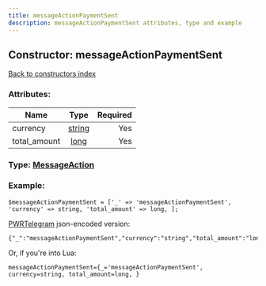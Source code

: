 ```yaml
---
title: messageActionPaymentSent
description: messageActionPaymentSent attributes, type and example
---
```

## Constructor: messageActionPaymentSent  
[Back to constructors index](index.md)



### Attributes:

| Name     |    Type       | Required |
|----------|:-------------:|---------:|
|currency|[string](../types/string.md) | Yes|
|total\_amount|[long](../types/long.md) | Yes|



### Type: [MessageAction](../types/MessageAction.md)


### Example:

```
$messageActionPaymentSent = ['_' => 'messageActionPaymentSent', 'currency' => string, 'total_amount' => long, ];
```  

[PWRTelegram](https://pwrtelegram.xyz) json-encoded version:

```
{"_":"messageActionPaymentSent","currency":"string","total_amount":"long"}
```


Or, if you're into Lua:  


```
messageActionPaymentSent={_='messageActionPaymentSent', currency=string, total_amount=long, }

```


